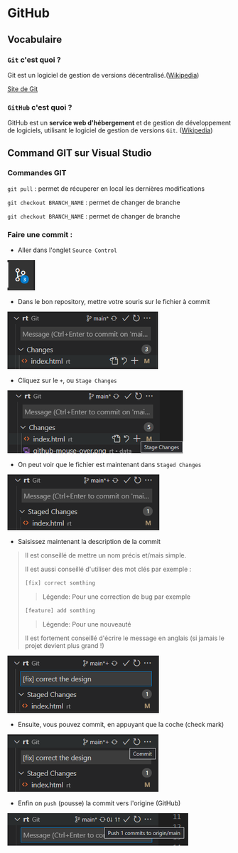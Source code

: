<!--
Created by Its-Just-Nans - https://github.com/Its-Just-Nans
Copyright Its-Just-Nans
--->

# GitHub

## Vocabulaire

### `Git` c'est quoi ?

Git est un logiciel de gestion de versions décentralisé.([Wikipedia](https://fr.wikipedia.org/wiki/Git))

[Site de Git](https://git-scm.com/)


### `GitHub` c'est quoi ?

GitHub est un **service web d'hébergement** et de gestion de développement de logiciels, utilisant le logiciel de gestion de versions `Git`. ([Wikipedia](https://fr.wikipedia.org/wiki/GitHub))

## Command GIT sur Visual Studio

### Commandes GIT

`git pull` : permet de récuperer en local les dernières modifications

`git checkout BRANCH_NAME` : permet de changer de branche

`git checkout BRANCH_NAME` : permet de changer de branche

### Faire une commit :

- Aller dans l'onglet `Source Control`

![Source Control](../data/github-source_control.png)

- Dans le bon repository, mettre votre souris sur le fichier à commit

![Source Control](../data/github-mouse-over.png)

- Cliquez sur le `+`, ou `Stage Changes`

![Source Control](../data/github-stage-changes.png)

- On peut voir que le fichier est maintenant dans `Staged Changes`

![Source Control](../data/github-staged-changes.png)

- Saisissez maintenant la description de la commit

>Il est conseillé de mettre un nom précis et/mais simple.
>
>Il est aussi conseillé d'utiliser des mot clés par exemple :
>
>```txt
>[fix] correct somthing
>```
>> Légende:
>> Pour une correction de bug par exemple
>
>```txt
>[feature] add somthing
>```
>> Légende:
>> Pour une nouveauté
>
>Il est fortement conseillé d'écrire le message en anglais (si jamais le projet devient plus grand !)

![Source Control](../data/github-message.png)

- Ensuite, vous pouvez commit, en appuyant que la coche (check mark)

![Source Control](../data/github-commit.png)

- Enfin on `push` (pousse) la commit vers l'origine (GitHub)

![Source Control](../data/github-push.png)